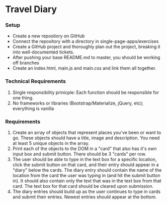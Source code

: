 # Travel Diary
### Setup
- Create a new repository on GitHub
- Connect the repository with a directory in single-page-apps/exercises
- Create a GitHub project and thoroughly plan out the project, breaking it into well-documented tickets.
- After pushing your base README.md to master, you should be working off branches
- Create an index.html, main.js and main.css and link them all together.
### Technical Requirements
1. Single responsibility prinicple: Each function should be responsible for one thing.
2. No frameworks or libraries (Bootstrap/Materialize, jQuery, etc); everything is vanilla
### Requirements
1. Create an array of objects that represent places you've been or want to go. These objects should have a title, image and description. You need at least 5 unique objects in the array.
2. Print each of the objects to the DOM in a "card" that also has it's own input box and submit button. There should be 3 "cards" per row.
3. The user should be able to type in the text box for a specific location, click the submit button on that card, and their entry should appear in a "diary" below the cards. The diary entry should contain the name of the location from the card the user was typing in (and hit the submit button in). It should also contain only the text that was in the text box from that card. The text box for that card should be cleared upon submission.
4. The diary entries should build up as the user continues to type in cards and submit their entries. Newest entries should appear at the bottom. 